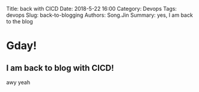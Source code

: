 Title: back with CICD
Date: 2018-5-22 16:00
Category: Devops
Tags: devops
Slug: back-to-blogging
Authors: Song.Jin
Summary: yes, I am back to the blog

# Gday!

## I am back to blog with CICD!

awy yeah
